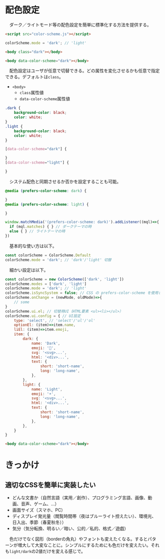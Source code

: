 # 配色設定

　ダーク／ライトモード等の配色設定を簡単に標準化する方法を提供する。

```html
<script src="color-scheme.js"></script>
```
```javascript
colorScheme.mode = 'dark'; // 'light'
```
```html
<body class="dark"></body>
```
```html
<body data-color-scheme="dark"></body>
```

　配色設定はユーザが任意で切替できる。どの属性を変化させるかも任意で指定できる。デフォルトは`class`。

* `<body>`
    * `class`属性値
    * `data-color-scheme`属性値

```css
.dark {
    background-color: black;
    color: white;
}
.light {
    background-color: black;
    color: white;
}
```
```css
[data-color-scheme="dark"] {

}
[data-color-scheme="light"] {

}
```

　システム配色と同期させるか否かを設定することも可能。

```css
@media (prefers-color-scheme: dark) {

}
@media (prefers-color-scheme: light) {

}
```
```javascript
window.matchMedia('(prefers-color-scheme: dark)').addListener((mql)=>{
  if (mql.matches) { } // ダークテーマの時
  else { } // ライトテーマの時
})
```

　基本的な使い方は以下。

```javascript
const colorScheme = ColorScheme.Default
colorScheme.mode = 'dark'; // 'dark'/'light' 切替
```

　細かい設定は以下。

```javascript
const colorScheme = new ColorScheme(['dark', 'light'])
colorScheme.modes = ['dark', 'light']
colorScheme.mode = 'dark'; // 'light'
colorScheme.isSyncSystem = false; // CSS の prefers-color-scheme を使用しシステム設定に同期させるか否か
colorScheme.onChange = (newMode, oldMode)=>{
    // some 
}
colorScheme.ui.el; // 切替用UI（HTML要素 <ul><li></ul>）
colorScheme.ui.config = { // UI設定
    type: 'select', // 'select'/'ul'/'ol'
    optionEl: (item)=>item.name,
    liEl: (item)=>item.emoji,
    item: {
		dark: {
		    name: 'Dark',
		    emoji: '🌙',
		    svg: '<svg>...',
		    html: '<div>...',
		    text: {
		        short: 'short-name',
		        long: 'long-name',
		    },
		},
		light: {
		    name: 'Light',
		    emoji: '☀',
		    svg: '<svg>...',
		    html: '<div>...',
		    text: {
		        short: 'short-name',
		        long: 'long-name',
		    },
		},
    }
}
```
```html
<body data-color-scheme="dark"></body>
```



# きっかけ

## 適切なCSSを簡単に実装したい

* どんな文書か（自然言語（実用／創作）、プログラミング言語、画像、動画、音声、ゲーム、...）
* 画面サイズ（スマホ、PC）
* ディスプレイ発光量（閲覧時間帯（夜はブルーライト控えたい）、環境光、日入出、季節（春夏秋冬））
* 気分（気分転換、明るい／暗い、公的／私的、格式／遊戯）

　色だけでなく図形（borderの角丸）やフォントも変えたくなる。するとパターンが増大して大変なことに。シンプルにするためにも色だけを変えたい。それも`light/dark`の2値だけを変える感じで。

